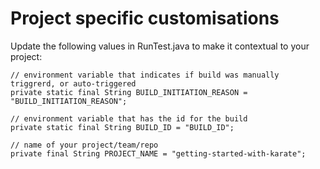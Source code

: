 # Project specific customisations

Update the following values in RunTest.java to make it contextual to your project:

    // environment variable that indicates if build was manually triggrerd, or auto-triggered
    private static final String BUILD_INITIATION_REASON = "BUILD_INITIATION_REASON";

    // environment variable that has the id for the build
    private static final String BUILD_ID = "BUILD_ID";

    // name of your project/team/repo
    private final String PROJECT_NAME = "getting-started-with-karate";
